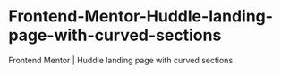 # Frontend-Mentor-Huddle-landing-page-with-curved-sections
Frontend Mentor | Huddle landing page with curved sections
